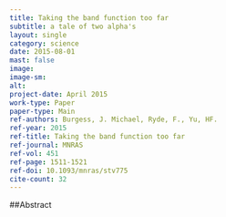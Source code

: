 ```yaml
---
title: Taking the band function too far
subtitle: a tale of two alpha's
layout: single
category: science
date: 2015-08-01
mast: false
image: 
image-sm: 
alt: 
project-date: April 2015
work-type: Paper
paper-type: Main
ref-authors: Burgess, J. Michael, Ryde, F., Yu, HF.
ref-year: 2015
ref-title: Taking the band function too far
ref-journal: MNRAS
ref-vol: 451
ref-page: 1511-1521
ref-doi: 10.1093/mnras/stv775
cite-count: 32
---
```



##Abstract

